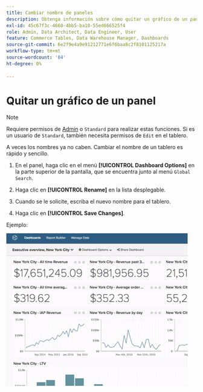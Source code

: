 ```yaml
---
title: Cambiar nombre de paneles
description: Obtenga información sobre cómo quitar un gráfico de un panel.
exl-id: 45c67f3c-4660-4bb5-ba10-55ed666525f4
role: Admin, Data Architect, Data Engineer, User
feature: Commerce Tables, Data Warehouse Manager, Dashboards
source-git-commit: 6e2f9e4a9e91212771e6f6baa8c2f8101125217a
workflow-type: tm+mt
source-wordcount: '84'
ht-degree: 0%

---
```


# Quitar un gráfico de un panel

>[!NOTE]
>
>Requiere permisos de [Admin](../../administrator/user-management/user-management.md) o `Standard` para realizar estas funciones. Si es un usuario de `Standard`, también necesita permisos de `Edit` en el tablero.

A veces los nombres ya no caben. Cambiar el nombre de un tablero es rápido y sencillo.

1. En el panel, haga clic en el menú **[!UICONTROL Dashboard Options]** en la parte superior de la pantalla, que se encuentra junto al menú `Global Search`.

1. Haga clic en **[!UICONTROL Rename]** en la lista desplegable.

1. Cuando se le solicite, escriba el nuevo nombre para el tablero.

1. Haga clic en **[!UICONTROL Save Changes]**.

Ejemplo:

![cambiar el nombre del tablero](../../assets/renaming-dboard.gif)
